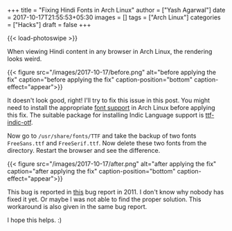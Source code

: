 +++
title = "Fixing Hindi Fonts in Arch Linux"
author = ["Yash Agarwal"]
date = 2017-10-17T21:55:53+05:30
images = []
tags = ["Arch Linux"]
categories = ["Hacks"]
draft = false
+++

{{< load-photoswipe >}}

When viewing Hindi content in any browser in Arch Linux, the rendering looks weird.

{{< figure src="/images/2017-10-17/before.png" alt="before applying the fix" caption="before applying the fix" caption-position="bottom" caption-effect="appear">}}

It doesn't look good, right! I'll try to fix this issue in this post. You might need to install the appropriate [font support](https://wiki.archlinux.org/index.php/fonts) in Arch Linux before applying this fix. The suitable package for installing Indic Language support is [ttf-indic-otf](https://www.archlinux.org/packages/extra/any/ttf-indic-otf/).

Now go to `/usr/share/fonts/TTF` and take the backup of two fonts `FreeSans.ttf` and `FreeSerif.ttf`. Now delete these two fonts from the directory. Restart the browser and see the difference.

{{< figure src="/images/2017-10-17/after.png" alt="after applying the fix" caption="after applying the fix" caption-position="bottom" caption-effect="appear">}}

This bug is reported in [this](https://bugs.launchpad.net/ubuntu/+source/chromium-browser/+bug/856736) bug report in 2011. I don't know why nobody has fixed it yet. Or maybe I was not able to find the proper solution. This workaround is also given in the same bug report.

I hope this helps. :)
